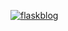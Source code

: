 [![flaskblog](https://github.com/neo-maker-sudo/flaskblog/actions/workflows/damn.yml/badge.svg)](https://github.com/neo-maker-sudo/flaskblog/actions/workflows/damn.yml)
